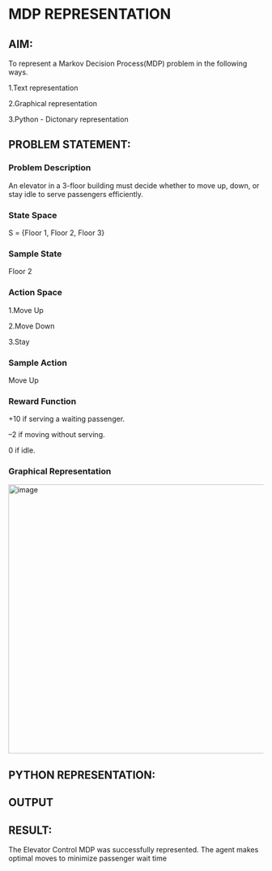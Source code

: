 # MDP REPRESENTATION

## AIM:
To represent a Markov Decision Process(MDP) problem in the following ways.

1.Text representation

2.Graphical representation

3.Python - Dictonary representation

## PROBLEM STATEMENT:

### Problem Description
An elevator in a 3-floor building must decide whether to move up, down, or stay idle to serve passengers efficiently.

### State Space
S = {Floor 1, Floor 2, Floor 3}


### Sample State
Floor 2
### Action Space
1.Move Up

2.Move Down

3.Stay
### Sample Action
Move Up

### Reward Function
+10 if serving a waiting passenger.

–2 if moving without serving.

0 if idle.

### Graphical Representation
<img width="782" height="531" alt="image" src="https://github.com/user-attachments/assets/d62b4d94-7722-41cc-88e8-69a299335b32" />

## PYTHON REPRESENTATION:

## OUTPUT
## RESULT:
The Elevator Control MDP was successfully represented. The agent makes optimal moves to minimize passenger wait time
